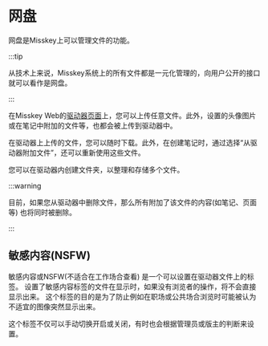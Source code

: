# 网盘

网盘是Misskey上可以管理文件的功能。

:::tip

从技术上来说，Misskey系统上的所有文件都是一元化管理的，向用户公开的接口就可以看作是网盘。

:::

在Misskey Web的[驱动器页面](x-mi-web://my/drive)上，您可以上传任意文件。此外，设置的头像图片或在笔记中附加的文件等，也都会被上传到驱动器中。

在驱动器上上传的文件，您可以随时下载。此外，在创建笔记时，通过选择“从驱动器附加文件”，还可以重新使用这些文件。

您可以在驱动器内创建文件夹，以整理和存储多个文件。

:::warning

目前，如果您从驱动器中删除文件，那么所有附加了该文件的内容(如笔记、页面等) 也将同时被删除。

:::

## 敏感内容(NSFW)

敏感内容或NSFW(不适合在工作场合查看) 是一个可以设置在驱动器文件上的标签。
设置了敏感内容标签的文件在显示时，如果没有浏览者的操作，将不会直接显示出来。
这个标签的目的是为了防止例如在职场或公共场合浏览时可能被认为不适宜的图像突然显示出来。

这个标签不仅可以手动切换开启或关闭，有时也会根据管理员或版主的判断来设置。
